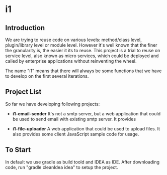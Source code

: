 # i1

## Introduction

We are trying to reuse code on various levels: method/class level, plugin/library level or module level. However it's well known that the finer the granularity is, the easier it its to reuse. This project is a trial to reuse on service level, also known as micro services, which could be deployed and called by enterprise applications without reinventing the wheel.

The name "i1" means that there will always be some functions that we have to develop on the first several iterations. 

## Project List

So far we have developing following projects:

* **i1-email-sender**
  It's not a smtp server, but a web application that could be used to send email with existing smtp server. It provides 

* **i1-file-uploader**
  A web application that could be used to upload files. It also provides some client JavaScript sample code for usage.

## To Start

In default we use gradle as build toold and IDEA as IDE. After downloading code, run "gradle cleanIdea idea" to setup the project.